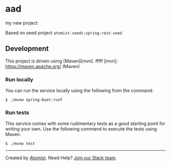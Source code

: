 # aad
my new project

Based on seed project `atomist-seeds:spring-rest-seed`

## Development

This project is driven using [Maven][mvn].
fffff
[mvn]: https://maven.apache.org/ (Maven)

### Run locally

You can run the service locally using the following from the command:

```
$ ./mvnw spring-boot:runf
```

### Run tests

This service comes with some rudimentary tests as a good starting
point for writing your own.  Use the following command to execute the
tests using Maven:

```
$ ./mvnw test
```

---

Created by [Atomist][atomist].
Need Help?  [Join our Slack team][slack].

[atomist]: https://www.atomist.com/ (Atomist - How Teams Deliver Software)
[slack]: https://join.atomist.com/ (Atomist Community Slack Workspace)
